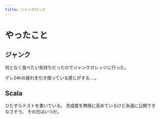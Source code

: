```yaml
---
title: ジャンク行った
---
```


# やったこと

## ジャンク

何となく食べたい気持ちだったのでジャンクガレッジに行った。

デレ24hの疲れを引き摺っている感じがする‥‥。

## Scala

ひたすらテストを書いている。
完成度を無限に高めているけど永遠に公開できなさそう。
その日はいつだ。

